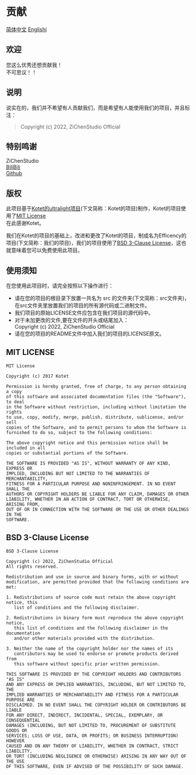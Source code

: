 # 贡献
[简体中文](CONTRIBUTING.md) [Englishi](doc/CONTRIBUTING.en.md)
## 欢迎
您这么优秀还想贡献我！<br>不可思议！！

## 说明
说实在的，我们并不希望有人贡献我们，而是希望有人能使用我们的项目，并且标注：
> Copyright (c) 2022, ZiChenStudio Official

## 特别鸣谢
ZiChenStudio<br>
[BiliBili](https://space.bilibili.com/1740643474)<br>
[Github](https://github.com/ZiChenStudio/)<br>

## 版权
此项目基于[Kotet的ultralight项目](https://github.com/kotet/ultralight)(下文简称：Kotet的项目)制作，Kotet的项目使用了[MIT License](#mit-license)<br>在此感谢Kotet。

我们在Kotet的项目的基础上，改进和更改了Kotet的项目，制成名为Efficency的项目(下文简称：我们的项目)，我们的项目使用了[BSD 3-Clause License](#bsd-3-clause-license)，这也就意味着您可以免费使用此项目。

## 使用须知
在您使用此项目时，请完全按照以下操作进行：
  - 请在您的项目的根目录下放置一共名为 src 的文件夹(下文简称：src文件夹)，在src文件夹里放置我们的项目的所有源代码或二进制文件。
  - 我们项目的原始LICENSE文件应包含在我们项目的源代码中。
  - 对于未加更改的文件,要在文件的开头或结尾加入：<br>Copyright (c) 2022, ZiChenStudio Official
  - 请在您的项目的README文件中加入我们的项目的LICENSE原文。

## MIT LICENSE
```
MIT License

Copyright (c) 2017 Kotet

Permission is hereby granted, free of charge, to any person obtaining a copy
of this software and associated documentation files (the "Software"), to deal
in the Software without restriction, including without limitation the rights
to use, copy, modify, merge, publish, distribute, sublicense, and/or sell
copies of the Software, and to permit persons to whom the Software is
furnished to do so, subject to the following conditions:

The above copyright notice and this permission notice shall be included in all
copies or substantial portions of the Software.

THE SOFTWARE IS PROVIDED "AS IS", WITHOUT WARRANTY OF ANY KIND, EXPRESS OR
IMPLIED, INCLUDING BUT NOT LIMITED TO THE WARRANTIES OF MERCHANTABILITY,
FITNESS FOR A PARTICULAR PURPOSE AND NONINFRINGEMENT. IN NO EVENT SHALL THE
AUTHORS OR COPYRIGHT HOLDERS BE LIABLE FOR ANY CLAIM, DAMAGES OR OTHER
LIABILITY, WHETHER IN AN ACTION OF CONTRACT, TORT OR OTHERWISE, ARISING FROM,
OUT OF OR IN CONNECTION WITH THE SOFTWARE OR THE USE OR OTHER DEALINGS IN THE
SOFTWARE.
```

## BSD 3-Clause License
```
BSD 3-Clause License

Copyright (c) 2022, ZiChenStudio Official
All rights reserved.

Redistribution and use in source and binary forms, with or without
modification, are permitted provided that the following conditions are met:

1. Redistributions of source code must retain the above copyright notice, this
   list of conditions and the following disclaimer.

2. Redistributions in binary form must reproduce the above copyright notice,
   this list of conditions and the following disclaimer in the documentation
   and/or other materials provided with the distribution.

3. Neither the name of the copyright holder nor the names of its
   contributors may be used to endorse or promote products derived from
   this software without specific prior written permission.

THIS SOFTWARE IS PROVIDED BY THE COPYRIGHT HOLDERS AND CONTRIBUTORS "AS IS"
AND ANY EXPRESS OR IMPLIED WARRANTIES, INCLUDING, BUT NOT LIMITED TO, THE
IMPLIED WARRANTIES OF MERCHANTABILITY AND FITNESS FOR A PARTICULAR PURPOSE ARE
DISCLAIMED. IN NO EVENT SHALL THE COPYRIGHT HOLDER OR CONTRIBUTORS BE LIABLE
FOR ANY DIRECT, INDIRECT, INCIDENTAL, SPECIAL, EXEMPLARY, OR CONSEQUENTIAL
DAMAGES (INCLUDING, BUT NOT LIMITED TO, PROCUREMENT OF SUBSTITUTE GOODS OR
SERVICES; LOSS OF USE, DATA, OR PROFITS; OR BUSINESS INTERRUPTION) HOWEVER
CAUSED AND ON ANY THEORY OF LIABILITY, WHETHER IN CONTRACT, STRICT LIABILITY,
OR TORT (INCLUDING NEGLIGENCE OR OTHERWISE) ARISING IN ANY WAY OUT OF THE USE
OF THIS SOFTWARE, EVEN IF ADVISED OF THE POSSIBILITY OF SUCH DAMAGE.

```